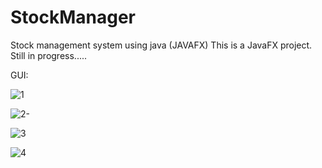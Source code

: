 # StockManager
Stock management system using java (JAVAFX)
This is a JavaFX project. Still in progress.....

GUI:

![1](https://github.com/daad2021/StockManager/assets/84599965/b4c5009a-55a7-4360-9fca-60e470056e0d)


![2-](https://github.com/daad2021/StockManager/assets/84599965/f0609f06-f572-441f-9df1-8cfc3f015bf5)


![3](https://github.com/daad2021/StockManager/assets/84599965/081a915b-dcea-40cf-a1b3-85cf7cbff650)


![4](https://github.com/daad2021/StockManager/assets/84599965/78b7ff7c-2fc9-4efb-aa76-2ccfe6a7a8ab)
